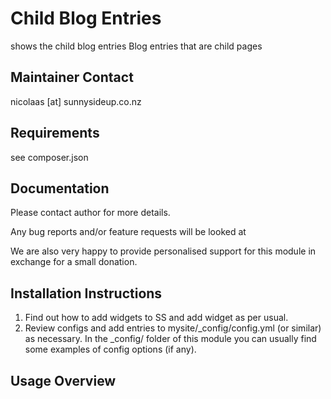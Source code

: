 
Child Blog Entries
================================================================================


shows the child blog entries
Blog entries that are child pages

Maintainer Contact
-----------------------------------------------
nicolaas [at] sunnysideup.co.nz

Requirements
-----------------------------------------------
see composer.json



Documentation
-----------------------------------------------
Please contact author for more details.

Any bug reports and/or feature requests will be
looked at

We are also very happy to provide personalised support
for this module in exchange for a small donation.


Installation Instructions
-----------------------------------------------
1. Find out how to add widgets to SS and add widget as per usual.
2. Review configs and add entries to mysite/_config/config.yml
(or similar) as necessary.
In the _config/ folder of this module
you can usually find some examples of config options (if any).


Usage Overview
-----------------------------------------------





